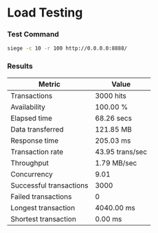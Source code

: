 # Load Testing

### Test Command
```bash
siege -c 10 -r 100 http://0.0.0.0:8888/
```

### Results
| Metric                           | Value              |
|----------------------------------|--------------------|
| Transactions                     | 3000 hits          |
| Availability                     | 100.00 %           |
| Elapsed time                     | 68.26 secs         |
| Data transferred                 | 121.85 MB          |
| Response time                    | 205.03 ms          |
| Transaction rate                 | 43.95 trans/sec    |
| Throughput                       | 1.79 MB/sec        |
| Concurrency                      | 9.01               |
| Successful transactions           | 3000               |
| Failed transactions              | 0                  |
| Longest transaction              | 4040.00 ms         |
| Shortest transaction             | 0.00 ms            |
